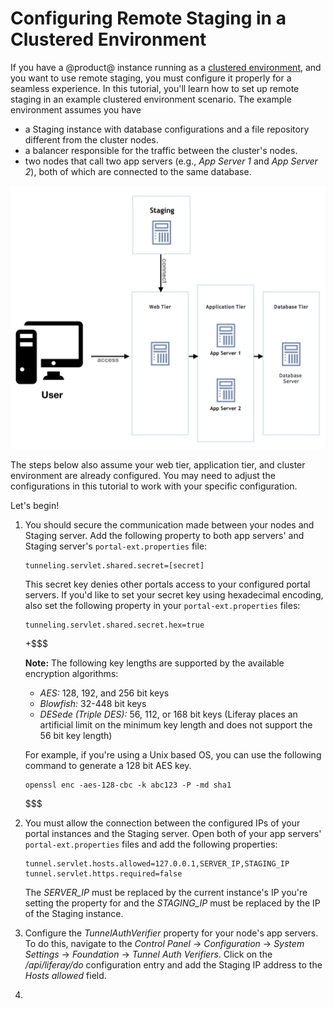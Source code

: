 # Configuring Remote Staging in a Clustered Environment

If you have a @product@ instance running as a
[clustered environment](/discover/deployment/-/knowledge_base/7-0/liferay-clustering),
and you want to use remote staging, you must configure it properly for a
seamless experience. In this tutorial, you'll learn how to set up remote staging
in an example clustered environment scenario. The example environment assumes
you have

- a Staging instance with database configurations and a file repository
  different from the cluster nodes.
- a balancer responsible for the traffic between the cluster's nodes.
- two nodes that call two app servers (e.g., *App Server 1* and *App Server 2*),
  both of which are connected to the same database.

![Figure 1: This is the assumed setup for your clustered environment.](../../images/remote-staging-clustering.png)

The steps below also assume your web tier, application tier, and cluster
environment are already configured. You may need to adjust the configurations in
this tutorial to work with your specific configuration.

Let's begin!

1.  You should secure the communication made between your nodes and Staging
    server. Add the following property to both app servers' and Staging server's
    `portal-ext.properties` file:

        tunneling.servlet.shared.secret=[secret]

    This secret key denies other portals access to your configured portal
    servers. If you'd like to set your secret key using hexadecimal encoding,
    also set the following property in your `portal-ext.properties` files:

        tunneling.servlet.shared.secret.hex=true

    +$$$

    **Note:** The following key lengths are supported by the available
    encryption algorithms:

    - *AES:* 128, 192, and 256 bit keys
    - *Blowfish:* 32-448 bit keys
    - *DESede (Triple DES):* 56, 112, or 168 bit keys (Liferay places an
      artificial limit on the minimum key length and does not support the 56 bit
      key length)

    For example, if you're using a Unix based OS, you can use the following
    command to generate a 128 bit AES key.

        openssl enc -aes-128-cbc -k abc123 -P -md sha1

    $$$

2.  You must allow the connection between the configured IPs of your portal
    instances and the Staging server. Open both of your app servers'
    `portal-ext.properties` files and add the following properties:

        tunnel.servlet.hosts.allowed=127.0.0.1,SERVER_IP,STAGING_IP
        tunnel.servlet.https.required=false

    The *SERVER_IP* must be replaced by the current instance's IP you're setting
    the property for and the *STAGING_IP* must be replaced by the IP of the
    Staging instance.

    <!-- Restart both portal instances for the new properties to take effect. -->

3.  Configure the *TunnelAuthVerifier* property for your node's app servers. To
    do this, navigate to the *Control Panel* &rarr; *Configuration* &rarr;
    *System Settings* &rarr; *Foundation* &rarr; *Tunnel Auth Verifiers*. Click
    on the */api/liferay/do* configuration entry and add the Staging IP address
    to the *Hosts allowed* field.

4.  

